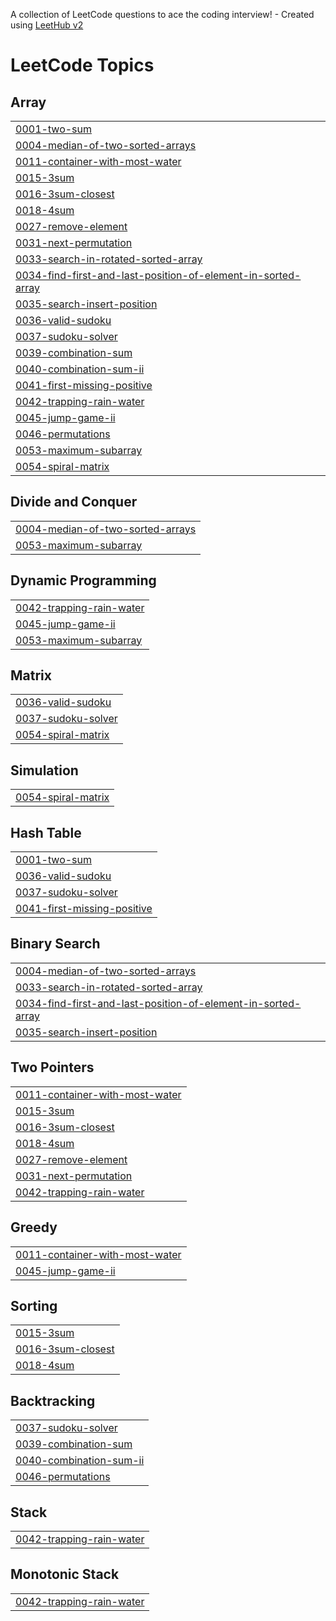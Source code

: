 A collection of LeetCode questions to ace the coding interview! - Created using [LeetHub v2](https://github.com/arunbhardwaj/LeetHub-2.0)
<!---LeetCode Topics Start-->
# LeetCode Topics
## Array
|  |
| ------- |
| [0001-two-sum](https://github.com/Ananya-a4/Leetcode/tree/master/0001-two-sum) |
| [0004-median-of-two-sorted-arrays](https://github.com/Ananya-a4/Leetcode/tree/master/0004-median-of-two-sorted-arrays) |
| [0011-container-with-most-water](https://github.com/Ananya-a4/Leetcode/tree/master/0011-container-with-most-water) |
| [0015-3sum](https://github.com/Ananya-a4/Leetcode/tree/master/0015-3sum) |
| [0016-3sum-closest](https://github.com/Ananya-a4/Leetcode/tree/master/0016-3sum-closest) |
| [0018-4sum](https://github.com/Ananya-a4/Leetcode/tree/master/0018-4sum) |
| [0027-remove-element](https://github.com/Ananya-a4/Leetcode/tree/master/0027-remove-element) |
| [0031-next-permutation](https://github.com/Ananya-a4/Leetcode/tree/master/0031-next-permutation) |
| [0033-search-in-rotated-sorted-array](https://github.com/Ananya-a4/Leetcode/tree/master/0033-search-in-rotated-sorted-array) |
| [0034-find-first-and-last-position-of-element-in-sorted-array](https://github.com/Ananya-a4/Leetcode/tree/master/0034-find-first-and-last-position-of-element-in-sorted-array) |
| [0035-search-insert-position](https://github.com/Ananya-a4/Leetcode/tree/master/0035-search-insert-position) |
| [0036-valid-sudoku](https://github.com/Ananya-a4/Leetcode/tree/master/0036-valid-sudoku) |
| [0037-sudoku-solver](https://github.com/Ananya-a4/Leetcode/tree/master/0037-sudoku-solver) |
| [0039-combination-sum](https://github.com/Ananya-a4/Leetcode/tree/master/0039-combination-sum) |
| [0040-combination-sum-ii](https://github.com/Ananya-a4/Leetcode/tree/master/0040-combination-sum-ii) |
| [0041-first-missing-positive](https://github.com/Ananya-a4/Leetcode/tree/master/0041-first-missing-positive) |
| [0042-trapping-rain-water](https://github.com/Ananya-a4/Leetcode/tree/master/0042-trapping-rain-water) |
| [0045-jump-game-ii](https://github.com/Ananya-a4/Leetcode/tree/master/0045-jump-game-ii) |
| [0046-permutations](https://github.com/Ananya-a4/Leetcode/tree/master/0046-permutations) |
| [0053-maximum-subarray](https://github.com/Ananya-a4/Leetcode/tree/master/0053-maximum-subarray) |
| [0054-spiral-matrix](https://github.com/Ananya-a4/Leetcode/tree/master/0054-spiral-matrix) |
## Divide and Conquer
|  |
| ------- |
| [0004-median-of-two-sorted-arrays](https://github.com/Ananya-a4/Leetcode/tree/master/0004-median-of-two-sorted-arrays) |
| [0053-maximum-subarray](https://github.com/Ananya-a4/Leetcode/tree/master/0053-maximum-subarray) |
## Dynamic Programming
|  |
| ------- |
| [0042-trapping-rain-water](https://github.com/Ananya-a4/Leetcode/tree/master/0042-trapping-rain-water) |
| [0045-jump-game-ii](https://github.com/Ananya-a4/Leetcode/tree/master/0045-jump-game-ii) |
| [0053-maximum-subarray](https://github.com/Ananya-a4/Leetcode/tree/master/0053-maximum-subarray) |
## Matrix
|  |
| ------- |
| [0036-valid-sudoku](https://github.com/Ananya-a4/Leetcode/tree/master/0036-valid-sudoku) |
| [0037-sudoku-solver](https://github.com/Ananya-a4/Leetcode/tree/master/0037-sudoku-solver) |
| [0054-spiral-matrix](https://github.com/Ananya-a4/Leetcode/tree/master/0054-spiral-matrix) |
## Simulation
|  |
| ------- |
| [0054-spiral-matrix](https://github.com/Ananya-a4/Leetcode/tree/master/0054-spiral-matrix) |
## Hash Table
|  |
| ------- |
| [0001-two-sum](https://github.com/Ananya-a4/Leetcode/tree/master/0001-two-sum) |
| [0036-valid-sudoku](https://github.com/Ananya-a4/Leetcode/tree/master/0036-valid-sudoku) |
| [0037-sudoku-solver](https://github.com/Ananya-a4/Leetcode/tree/master/0037-sudoku-solver) |
| [0041-first-missing-positive](https://github.com/Ananya-a4/Leetcode/tree/master/0041-first-missing-positive) |
## Binary Search
|  |
| ------- |
| [0004-median-of-two-sorted-arrays](https://github.com/Ananya-a4/Leetcode/tree/master/0004-median-of-two-sorted-arrays) |
| [0033-search-in-rotated-sorted-array](https://github.com/Ananya-a4/Leetcode/tree/master/0033-search-in-rotated-sorted-array) |
| [0034-find-first-and-last-position-of-element-in-sorted-array](https://github.com/Ananya-a4/Leetcode/tree/master/0034-find-first-and-last-position-of-element-in-sorted-array) |
| [0035-search-insert-position](https://github.com/Ananya-a4/Leetcode/tree/master/0035-search-insert-position) |
## Two Pointers
|  |
| ------- |
| [0011-container-with-most-water](https://github.com/Ananya-a4/Leetcode/tree/master/0011-container-with-most-water) |
| [0015-3sum](https://github.com/Ananya-a4/Leetcode/tree/master/0015-3sum) |
| [0016-3sum-closest](https://github.com/Ananya-a4/Leetcode/tree/master/0016-3sum-closest) |
| [0018-4sum](https://github.com/Ananya-a4/Leetcode/tree/master/0018-4sum) |
| [0027-remove-element](https://github.com/Ananya-a4/Leetcode/tree/master/0027-remove-element) |
| [0031-next-permutation](https://github.com/Ananya-a4/Leetcode/tree/master/0031-next-permutation) |
| [0042-trapping-rain-water](https://github.com/Ananya-a4/Leetcode/tree/master/0042-trapping-rain-water) |
## Greedy
|  |
| ------- |
| [0011-container-with-most-water](https://github.com/Ananya-a4/Leetcode/tree/master/0011-container-with-most-water) |
| [0045-jump-game-ii](https://github.com/Ananya-a4/Leetcode/tree/master/0045-jump-game-ii) |
## Sorting
|  |
| ------- |
| [0015-3sum](https://github.com/Ananya-a4/Leetcode/tree/master/0015-3sum) |
| [0016-3sum-closest](https://github.com/Ananya-a4/Leetcode/tree/master/0016-3sum-closest) |
| [0018-4sum](https://github.com/Ananya-a4/Leetcode/tree/master/0018-4sum) |
## Backtracking
|  |
| ------- |
| [0037-sudoku-solver](https://github.com/Ananya-a4/Leetcode/tree/master/0037-sudoku-solver) |
| [0039-combination-sum](https://github.com/Ananya-a4/Leetcode/tree/master/0039-combination-sum) |
| [0040-combination-sum-ii](https://github.com/Ananya-a4/Leetcode/tree/master/0040-combination-sum-ii) |
| [0046-permutations](https://github.com/Ananya-a4/Leetcode/tree/master/0046-permutations) |
## Stack
|  |
| ------- |
| [0042-trapping-rain-water](https://github.com/Ananya-a4/Leetcode/tree/master/0042-trapping-rain-water) |
## Monotonic Stack
|  |
| ------- |
| [0042-trapping-rain-water](https://github.com/Ananya-a4/Leetcode/tree/master/0042-trapping-rain-water) |
<!---LeetCode Topics End-->